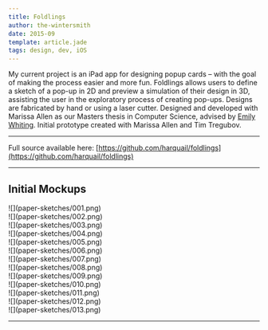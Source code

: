 ```yaml
---
title: Foldlings
author: the-wintersmith
date: 2015-09
template: article.jade
tags: design, dev, iOS
---
```


 My current project is an iPad app for designing popup cards – with the goal of making the process easier and more fun.  Foldlings allows users to define a sketch of a pop-up in 2D and preview a simulation of their design in 3D, assisting the user in the exploratory process of creating pop-ups.  Designs are fabricated by hand or using a laser cutter.  Designed and developed with Marissa Allen as our Masters thesis in Computer Science, advised by [Emily Whiting](http://www.cs.dartmouth.edu/~emily/).  Initial prototype created with Marissa Allen and Tim Tregubov.  
 
<div class="youtube" id="lVb3rFHqoHA"></div>

---

Full source available here: [https://github.com/harquail/foldlings](https://github.com/harquail/foldlings)

---

## Initial Mockups
<div class=left>![](paper-sketches/001.png)</div>
<div class=right>![](paper-sketches/002.png)</div>
<div class=left>![](paper-sketches/003.png)</div>
<div class=right>![](paper-sketches/004.png)</div>
<div class=left>![](paper-sketches/005.png)</div>
<div class=right>![](paper-sketches/006.png)</div>
<div class=left>![](paper-sketches/007.png)</div>
<div class=right>![](paper-sketches/008.png)</div>
<div class=left>![](paper-sketches/009.png)</div>
<div class=right>![](paper-sketches/010.png)</div>
<div class=left>![](paper-sketches/011.png)</div>
<div class=right>![](paper-sketches/012.png)</div>
<div class=left>![](paper-sketches/013.png)</div>

<div class ="pdfEmbed" id="foldings_siggraph_final_abstract"></div>


---